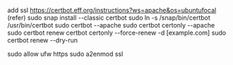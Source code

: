 
add ssl 
https://certbot.eff.org/instructions?ws=apache&os=ubuntufocal (refer)
sudo snap install --classic certbot
sudo ln -s /snap/bin/certbot /usr/bin/certbot
sudo certbot --apache
sudo certbot certonly --apache
sudo certbot renew
certbot certonly --force-renew -d [example.com]
sudo certbot renew --dry-run

sudo allow ufw https
sudo a2enmod ssl
